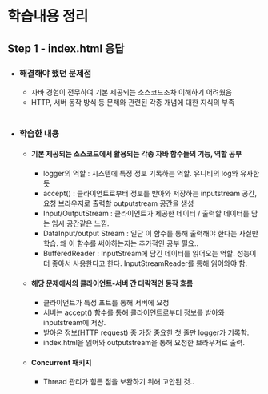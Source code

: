 # 학습내용 정리

## Step 1 - index.html 응답

+ ### 해결해야 했던 문제점
  * 자바 경험이 전무하여 기본 제공되는 소스코드조차 이해하기 어려웠음
  * HTTP, 서버 동작 방식 등 문제와 관련된 각종 개념에 대한 지식의 부족
<br><br>

+ ### 학습한 내용
  + #### 기본 제공되는 소스코드에서 활용되는 각종 자바 함수들의 기능, 역할 공부
    + logger의 역할 : 시스템에 특정 정보 기록하는 역할. 유니티의 log와 유사한 듯
    + accept() : 클라이언트로부터 정보를 받아와 저장하는 inputstream 공간, 요청 브라우저로 출력할 outputstream 공간을 생성
    + Input/OutputStream : 클라이언트가 제공한 데이터 / 출력할 데이터를 담는 임시 공간같은 느낌.
    + DataInput/output Stream : 일단 이 함수를 통해 출력해야 한다는 사실만 학습. 왜 이 함수를 써야하는지는 추가적인 공부 필요..
    + BufferedReader : InputStream에 담긴 데이터를 읽어오는 역할. 성능이 더 좋아서 사용한다고 한다. InputStreamReader를 통해 읽어와야 함.
  + #### 해당 문제에서의 클라이언트-서버 간 대략적인 동작 흐름
    + 클라이언트가 특정 포트를 통해 서버에 요청
    + 서버는 accept() 함수를 통해 클라이언트로부터 정보를 받아와 inputstream에 저장.
    + 받아온 정보(HTTP request) 중 가장 중요한 첫 줄만 logger가 기록함.
    + index.html을 읽어와 outputstream을 통해 요청한 브라우저로 출력.
  + #### Concurrent 패키지
    + Thread 관리가 힘든 점을 보완하기 위해 고안된 것..